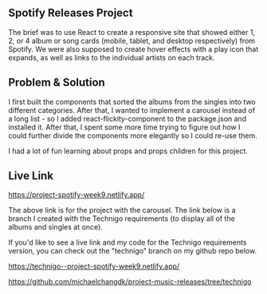 ## Spotify Releases Project
The brief was to use React to create a responsive site that showed either 1, 2, or 4 album or song cards (mobile, tablet, and desktop respectively) from Spotify. We were also supposed to create hover effects with a play icon that expands, as well as links to the individual artists on each track.

## Problem & Solution

I first built the components that sorted the albums from the singles into two different categories. After that, I wanted to implement a carousel instead of a long list - so I added react-flickity-component to the package.json and installed it. After that, I spent some more time trying to figure out how I could further divide the components more elegantly so I could re-use them.

I had a lot of fun learning about props and props children for this project.

## Live Link
https://project-spotify-week9.netlify.app/

The above link is for the project with the carousel. The link below is a branch I created with the Technigo requirements (to display all of the albums and singles at once). 

If you'd like to see a live link and my code for the Technigo requirements version, you can check out the "technigo" branch on my github repo below.

https://technigo--project-spotify-week9.netlify.app/

https://github.com/michaelchangdk/project-music-releases/tree/technigo

